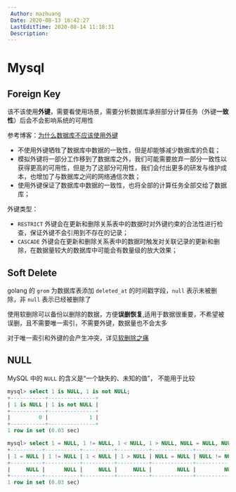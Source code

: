 ```yaml
---
 Author: mazhuang
 Date: 2020-08-13 16:42:27
 LastEditTime: 2020-08-14 11:18:31
 Description: 
---
```

# Mysql

## Foreign Key

该不该使用**外键**，需要看使用场景，需要分析数据库承担部分计算任务（外键**一致性**）后会不会影响系统的可用性

参考博客：[为什么数据库不应该使用外键](https://draveness.me/whys-the-design-database-foreign-key/)

- 不使用外键牺牲了数据库中数据的一致性，但是却能够减少数据库的负载；
- 模拟外键将一部分工作移到了数据库之外，我们可能需要放弃一部分一致性以获得更高的可用性，但是为了这部分可用性，我们会付出更多的研发与维护成本，也增加了与数据库之间的网络通信次数；
- 使用外键保证了数据库中数据的一致性，也将全部的计算任务全部交给了数据库；

外键类型：

- `RESTRICT` 外键会在更新和删除关系表中的数据时对外键约束的合法性进行检查，保证外键不会引用到不存在的记录；
- `CASCADE` 外键会在更新和删除关系表中的数据时触发对关联记录的更新和删除，在数据量较大的数据库中可能会有数量级的放大效果；

## Soft Delete

golang 的 `grom` 为数据库表添加 `deleted_at` 的时间戳字段，`null` 表示未被删除，非 `null` 表示已经被删除了

使用软删除可以备份以删除的数据，方便**误删恢复**,适用于数据很重要，不希望被误删，且不需要唯一索引，不需要外键，数据量也不会太多

对于唯一索引和外键的会产生冲突，详见[软删除之痛](https://blog.wolfogre.com/posts/trap-of-soft-delete/)

## NULL

MySQL 中的 `NULL` 的含义是“一个缺失的、未知的值”， 不能用于比较

```sql
mysql> select 1 is NULL, 1 is not NULL;
+-----------+---------------+
| 1 is NULL | 1 is not NULL |
+-----------+---------------+
|         0 |             1 |
+-----------+---------------+
1 row in set (0.03 sec)

mysql> select 1 = NULL, 1 != NULL, 1 < NULL, 1 > NULL, NULL = NULL, NULL != NULL;
+----------+-----------+----------+----------+-------------+--------------+
| 1 = NULL | 1 != NULL | 1 < NULL | 1 > NULL | NULL = NULL | NULL != NULL |
+----------+-----------+----------+----------+-------------+--------------+
|     NULL |      NULL |     NULL |     NULL |        NULL |         NULL |
+----------+-----------+----------+----------+-------------+--------------+
1 row in set (0.03 sec)
```
